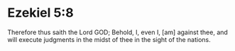 # Ezekiel 5:8

Therefore thus saith the Lord GOD; Behold, I, even I, [am] against thee, and will execute judgments in the midst of thee in the sight of the nations.